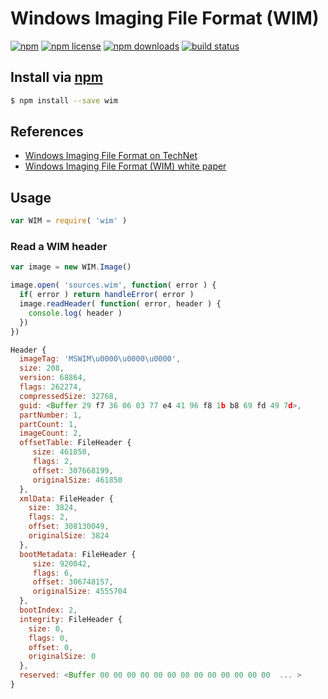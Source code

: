 # Windows Imaging File Format (WIM)
[![npm](https://img.shields.io/npm/v/wim.svg?style=flat-square)](https://npmjs.com/package/wim)
[![npm license](https://img.shields.io/npm/l/wim.svg?style=flat-square)](https://npmjs.com/package/wim)
[![npm downloads](https://img.shields.io/npm/dm/wim.svg?style=flat-square)](https://npmjs.com/package/wim)
[![build status](https://img.shields.io/travis/jhermsmeier/node-wim.svg?style=flat-square)](https://travis-ci.org/jhermsmeier/node-wim)

## Install via [npm](https://npmjs.com)

```sh
$ npm install --save wim
```

## References

- [Windows Imaging File Format on TechNet](https://technet.microsoft.com/en-us/library/cc749478(v=ws.10).aspx)
- [Windows Imaging File Format (WIM) white paper](http://go.microsoft.com/fwlink/?LinkId=92227)

## Usage

```js
var WIM = require( 'wim' )
```

### Read a WIM header

```js
var image = new WIM.Image()

image.open( 'sources.wim', function( error ) {
  if( error ) return handleError( error )
  image.readHeader( function( error, header ) {
    console.log( header )
  })
})
```

```js
Header {
  imageTag: 'MSWIM\u0000\u0000\u0000',
  size: 208,
  version: 68864,
  flags: 262274,
  compressedSize: 32768,
  guid: <Buffer 29 f7 36 06 03 77 e4 41 96 f8 1b b8 69 fd 49 7d>,
  partNumber: 1,
  partCount: 1,
  imageCount: 2,
  offsetTable: FileHeader {
     size: 461850,
     flags: 2,
     offset: 307668199,
     originalSize: 461850
  },
  xmlData: FileHeader {
    size: 3824,
    flags: 2,
    offset: 308130049,
    originalSize: 3824
  },
  bootMetadata: FileHeader {
     size: 920042,
     flags: 6,
     offset: 306748157,
     originalSize: 4555704
  },
  bootIndex: 2,
  integrity: FileHeader {
    size: 0,
    flags: 0,
    offset: 0,
    originalSize: 0
  },
  reserved: <Buffer 00 00 00 00 00 00 00 00 00 00 00 00 00  ... >
}
```
